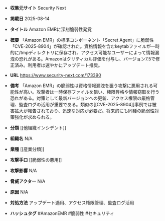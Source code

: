 - **収集元サイト**
Security Next

- **掲載日**
2025-08-14

- **タイトル**
Amazon EMRに深刻脆弱性発覚

- **概要**
「Amazon EMR」の標準コンポーネント「Secret Agent」に脆弱性「CVE-2025-8904」が確認された。資格情報を含むkeytabファイルが一時的に/tmpディレクトリに保存され、アクセス可能なユーザーによって情報漏洩の恐れがある。Amazonはクリティカル評価を付与し、バージョン7.5で修正済み。利用者は速やかにアップデート推奨。

- **URL**
https://www.security-next.com/173390

- **備考**
「Amazon EMR」の脆弱性は資格情報漏洩を狙う攻撃に悪用される可能性が高い。攻撃者は一時保存ファイルを狙い、権限昇格や情報窃取を行う恐れがある。対策として最新バージョンへの更新、アクセス権限の厳格管理、監査ログの活用が重要である。類似の[[CVE-2025-8904]]事例では被害拡大が報告されており、迅速な対応が必要だ。将来的にも同種の脆弱性対策強化が求められる。

- **分類**
[[他組織インシデント]]

- **組織名**
N/A

- **業種**
[[産業分類]]

- **攻撃手口**
[[脆弱性の悪用]]

- **攻撃影響**
N/A

- **脅威アクター**
N/A

- **原因**
N/A

- **対処方法**
アップデート適用、アクセス権限管理、監査ログ活用

- **ハッシュタグ**
#AmazonEMR #脆弱性 #セキュリティ
